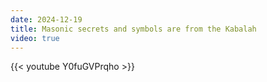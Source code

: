 ```yaml
---
date: 2024-12-19
title: Masonic secrets and symbols are from the Kabalah
video: true
---
```



{{< youtube Y0fuGVPrqho >}}

